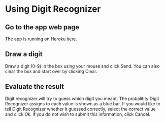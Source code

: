 # Using Digit Recognizer

## Go to the app web page
The app is running on Heroku [here](https://digit-reader.herokuapp.com/).

## Draw a digit
Draw a digit (0–9) in the box using your mouse and click Send. You can also clear the box and start over by clicking Clear.

## Evaluate the result
Digit recognizer will try to guess which digit you meant. The probalitity Digit Recognizer assigns to each value is shown as a blue bar. If you would like to tell Digit Recognizer whether it guessed correctly, select the correct value and click Ok. If you do not wish to submit this information, click Cancel.